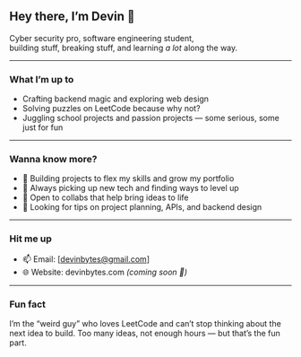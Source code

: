 ## Hey there, I’m Devin 🤙

Cyber security pro, software engineering student,  
building stuff, breaking stuff, and learning *a lot* along the way.

---

### What I’m up to  
- Crafting backend magic and exploring web design  
- Solving puzzles on LeetCode because why not?  
- Juggling school projects and passion projects — some serious, some just for fun  

---

### Wanna know more?  
- 🔭 Building projects to flex my skills and grow my portfolio  
- 🌱 Always picking up new tech and finding ways to level up  
- 👯 Open to collabs that help bring ideas to life  
- 🤔 Looking for tips on project planning, APIs, and backend design  

---

### Hit me up  
- 📫 Email: [devinbytes@gmail.com]  
- 🌐 Website: devinbytes.com *(coming soon 🚧)*

---

### Fun fact  
I’m the “weird guy” who loves LeetCode and can’t stop thinking about the next idea to build. Too many ideas, not enough hours — but that’s the fun part.
